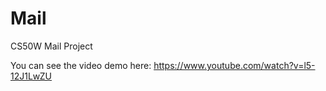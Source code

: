 # Mail
CS50W Mail Project

You can see the video demo here: https://www.youtube.com/watch?v=l5-12J1LwZU
